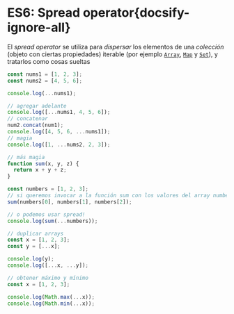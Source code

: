 # ES6: Spread operator{docsify-ignore-all}

El _spread operator_ se utiliza para _dispersar_ los elementos de una _colección_ (objeto con ciertas propiedades) iterable (por ejemplo [`Array`](https://developer.mozilla.org/en-US/docs/Web/JavaScript/Reference/Global_Objects/Array), [`Map`](https://developer.mozilla.org/en-US/docs/Web/JavaScript/Reference/Global_Objects/Map) y [`Set`](https://developer.mozilla.org/en-US/docs/Web/JavaScript/Reference/Global_Objects/Set)), y tratarlos como cosas sueltas

```js
const nums1 = [1, 2, 3];
const nums2 = [4, 5, 6];

console.log(...nums1);

// agregar adelante
console.log([...nums1, 4, 5, 6]);
// concatenar
num2.concat(num1);
console.log([4, 5, 6, ...nums1]);
// magia
console.log([1, ...nums2, 2, 3]);
```

```js
// más magia
function sum(x, y, z) {
  return x + y + z;
}

const numbers = [1, 2, 3];
// si queremos invocar a la función sum con los valores del array numbers...
sum(numbers[0], numbers[1], numbers[2]);

// o podemos usar spread!
console.log(sum(...numbers));
```

```js
// duplicar arrays
const x = [1, 2, 3];
const y = [...x];

console.log(y);
console.log([...x, ...y]);
```

```js
// obtener máximo y mínimo
const x = [1, 2, 3];

console.log(Math.max(...x));
console.log(Math.min(...x));
```
